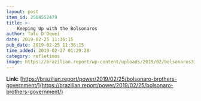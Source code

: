 ```yaml
---
layout: post
item_id: 2504552479
title: >-
    Keeping Up with the Bolsonaros
author: Tatu D'Oquei
date: 2019-02-25 11:36:15
pub_date: 2019-02-25 11:36:15
time_added: 2019-02-27 01:29:28
category: refletimos
image: https://brazilian.report/wp-content/uploads/2019/02/bolsonaros31_.jpg
---
```


**Link:** [https://brazilian.report/power/2019/02/25/bolsonaro-brothers-government/](https://brazilian.report/power/2019/02/25/bolsonaro-brothers-government/)

